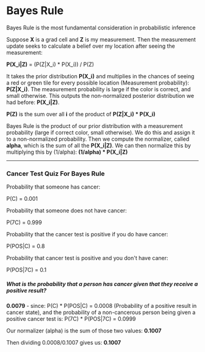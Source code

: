 # Bayes Rule

Bayes Rule is the most fundamental consideration in probabilistic inference

Suppose **X** is a grad cell and **Z** is my measurement. Then the measurement update seeks to calculate a belief over my location after seeing the measurement:

**P(X_i|Z)** = (P(Z|X_i) * P(X_i)) / P(Z)

It takes the prior distribution **P(X_i)** and multiplies in the chances of seeing a red or green tile for every possible location (Measurement probability): **P(Z|X_i)**. The measurement probability is large if the color is correct, and small otherwise. This outputs the non-normalized posterior distribution we had before: **P(X_i|Z)**.

**P(Z)** is the sum over all **i** of the product of **P(Z|X_i) * P(X_i)**

Bayes Rule is the product of our prior distribution with a measurement probability (large if correct color, small otherwise). We do this and assign it to a non-normalized probability. Then we compute the normalizer, called **alpha**, which is the sum of all the **P(X_i|Z)**. We can then normalize this by multiplying this by (1/alpha): **(1/alpha) * P(X_i|Z)**

***

### Cancer Test Quiz For Bayes Rule

Probability that someone has cancer:

P(C) = 0.001

Probability that someone does not have cancer:

P(7C) = 0.999

Probability that the cancer test is positive if you do have cancer:

P(POS|C) = 0.8

Probability that cancer test is positive and you don't have caner:

P(POS|7C) = 0.1

##### What is the probability that a person has cancer given that they receive a positive result?

**0.0079** - since: P(C) * P(POS|C) = 0.0008 (Probability of a positive result in cancer state), and the probability of a non-cancerous person being given a positive cancer test is: P(7C) * P(POS|7C) = 0.0999

Our normalizer (alpha) is the sum of those two values: **0.1007**

Then dividing 0.0008/0.1007 gives us: **0.1007**
